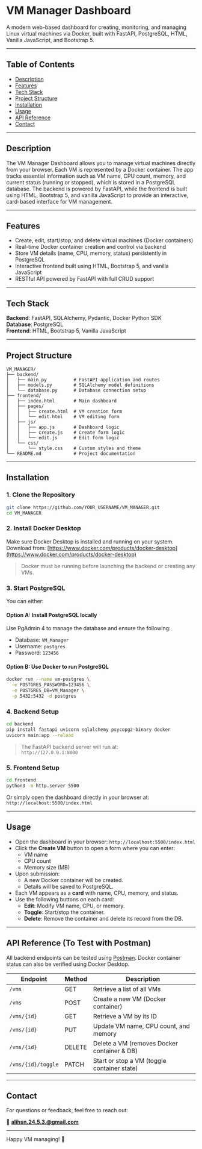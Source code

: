 # VM Manager Dashboard

A modern web-based dashboard for creating, monitoring, and managing Linux virtual machines via Docker, built with FastAPI, PostgreSQL, HTML, Vanilla JavaScript, and Bootstrap 5.

---

## Table of Contents
- [Description](#description)
- [Features](#features)
- [Tech Stack](#tech-stack)
- [Project Structure](#project-structure)
- [Installation](#installation)
- [Usage](#usage)
- [API Reference](#api-reference)
- [Contact](#contact)

---

## Description

The VM Manager Dashboard allows you to manage virtual machines directly from your browser. Each VM is represented by a Docker container. The app tracks essential information such as VM name, CPU count, memory, and current status (running or stopped), which is stored in a PostgreSQL database. The backend is powered by FastAPI, while the frontend is built using HTML, Bootstrap 5, and vanilla JavaScript to provide an interactive, card-based interface for VM management.

---

## Features

- Create, edit, start/stop, and delete virtual machines (Docker containers)
- Real-time Docker container creation and control via backend
- Store VM details (name, CPU, memory, status) persistently in PostgreSQL
- Interactive frontend built using HTML, Bootstrap 5, and vanilla JavaScript
- RESTful API powered by FastAPI with full CRUD support

---

## Tech Stack

**Backend**: FastAPI, SQLAlchemy, Pydantic, Docker Python SDK  
**Database**: PostgreSQL  
**Frontend**: HTML, Bootstrap 5, Vanilla JavaScript

---

## Project Structure

```
VM_MANAGER/
├── backend/
│   ├── main.py          # FastAPI application and routes
│   ├── models.py        # SQLAlchemy model definitions
│   └── database.py      # Database connection setup
├── frontend/
│   ├── index.html       # Main dashboard
│   ├── pages/
│   │   ├── create.html  # VM creation form
│   │   └── edit.html    # VM editing form
│   ├── js/
│   │   ├── app.js       # Dashboard logic
│   │   ├── create.js    # Create form logic
│   │   └── edit.js      # Edit form logic
│   └── css/
│       └── style.css    # Custom styles and theme
└── README.md            # Project documentation
```

---

## Installation

### 1. Clone the Repository

```bash
git clone https://github.com/YOUR_USERNAME/VM_MANAGER.git
cd VM_MANAGER
```

### 2. Install Docker Desktop

Make sure Docker Desktop is installed and running on your system.  
Download from: [https://www.docker.com/products/docker-desktop](https://www.docker.com/products/docker-desktop)

> Docker must be running before launching the backend or creating any VMs.

### 3. Start PostgreSQL

You can either:

#### Option A: Install PostgreSQL locally  
Use PgAdmin 4 to manage the database and ensure the following:
- Database: `VM_Manager`
- Username: `postgres`
- Password: `123456`

#### Option B: Use Docker to run PostgreSQL

```bash
docker run --name vm-postgres \
  -e POSTGRES_PASSWORD=123456 \
  -e POSTGRES_DB=VM_Manager \
  -p 5432:5432 -d postgres
```

### 4. Backend Setup

```bash
cd backend
pip install fastapi uvicorn sqlalchemy psycopg2-binary docker
uvicorn main:app --reload
```

> The FastAPI backend server will run at:  
> `http://127.0.0.1:8000`

### 5. Frontend Setup

```bash
cd frontend
python3 -m http.server 5500
```

Or simply open the dashboard directly in your browser at:  
`http://localhost:5500/index.html`

---

## Usage

- Open the dashboard in your browser: `http://localhost:5500/index.html`
- Click the **Create VM** button to open a form where you can enter:
  - VM name
  - CPU count
  - Memory size (MB)
- Upon submission:
  - A new Docker container will be created.
  - Details will be saved to PostgreSQL.
- Each VM appears as a **card** with name, CPU, memory, and status.
- Use the following buttons on each card:
  - **Edit**: Modify VM name, CPU, or memory.
  - **Toggle**: Start/stop the container.
  - **Delete**: Remove the container and delete its record from the DB.

---

## API Reference (To Test with Postman)

All backend endpoints can be tested using [Postman](https://www.postman.com/). Docker container status can also be verified using Docker Desktop.

| Endpoint             | Method  | Description                                     |
|----------------------|---------|-------------------------------------------------|
| `/vms`               | GET     | Retrieve a list of all VMs                     |
| `/vms`               | POST    | Create a new VM (Docker container)             |
| `/vms/{id}`          | GET     | Retrieve a VM by its ID                        |
| `/vms/{id}`          | PUT     | Update VM name, CPU count, and memory          |
| `/vms/{id}`          | DELETE  | Delete a VM (removes Docker container & DB)    |
| `/vms/{id}/toggle`   | PATCH   | Start or stop a VM (toggle container state)    |

---

## Contact

For questions or feedback, feel free to reach out:

📧 **alihsn.24.5.3.@gmail.com**

---

Happy VM managing! 🚀
